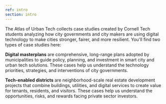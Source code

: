 ```yaml
---
ref: intro
section: intro
---
```


The Atlas of Urban Tech collects case studies created by Cornell Tech students analyzing how city governments and city makers are using digital technology to make cities stronger, fairer, and more resilient. You'll find two types of case studies here:

<div class="case-types">
<div class="type-plan"><p>
<strong>Digital masterplans</strong> are comprehensive, long-range plans adopted by municipalities to guide policy, planning, and investment in smart city and urban tech solutions. These cases help us understand the technology priorities, strategies, and interventions of city governments.
</p></div>
<div>
<div class="type-district"><p>
<strong>Tech-enabled districts</strong>  are neighborhood-scale real estate development projects that combine buildings, utilities, and digital services to create value for tenants, residents, and visitors. These cases help us understand the opportunities, risks, and rewards facing private sector investors.
</p></div>
</div>
